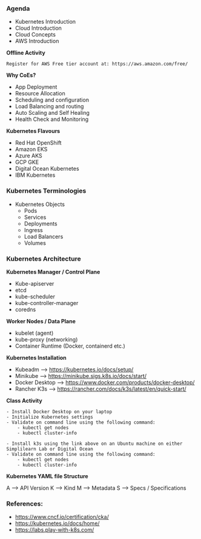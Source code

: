 

### Agenda

- Kubernetes Introduction
- Cloud Introduction
- Cloud Concepts
- AWS Introduction 

**Offline Activity**
````
Register for AWS Free tier account at: https://aws.amazon.com/free/

````
**Why CoEs?**

- App Deployment
- Resource Allocation
- Scheduling and configuration
- Load Balancing and routing
- Auto Scaling and Self Healing
- Health Check and Monitoring


**Kubernetes Flavours**
- Red Hat OpenShift
- Amazon EKS
- Azure AKS
- GCP GKE
- Digital Ocean Kubernetes
- IBM Kubernetes


### Kubernetes Terminologies

- Kubernetes Objects
    - Pods
    - Services
    - Deployments
    - Ingress
    - Load Balancers
    - Volumes
### Kubernetes Architecture

**Kubernetes Manager / Control Plane**
- Kube-apiserver
- etcd
- kube-scheduler
- kube-controller-manager
- coredns

**Worker Nodes / Data Plane**

- kubelet (agent)
- kube-proxy (networking)
- Container Runtime (Docker, containerd etc.)

**Kubernetes Installation**

- Kubeadm --> https://kubernetes.io/docs/setup/
- Minikube --> https://minikube.sigs.k8s.io/docs/start/
- Docker Desktop --> https://www.docker.com/products/docker-desktop/
- Rancher K3s --> https://rancher.com/docs/k3s/latest/en/quick-start/


**Class Activity**
````
- Install Docker Desktop on your laptop
- Initialize Kubernetes settings
- Validate on command line using the following command:
    - kubectl get nodes
    - kubectl cluster-info

- Install k3s using the link above on an Ubuntu machine on either Simplilearn Lab or Digital Ocean
- Validate on command line using the following command:
    - kubectl get nodes
    - kubectl cluster-info
````
**Kubernetes YAML file Structure**

A --> API Version
K --> Kind
M --> Metadata
S --> Specs / Specifications




### References:

- https://www.cncf.io/certification/cka/
- https://kubernetes.io/docs/home/
- https://labs.play-with-k8s.com/



